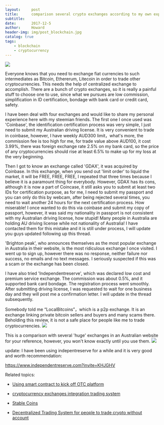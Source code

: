```yaml
---
layout:     post
title:      comparison several crypto exchanges according to my own experience
subtitle:   
date:       2017-12-5
author:     Howard
header-img: img/post_blockchain.jpg
catalog: true
tags:
    - blockchain
    - cryptocurrency
---
```



![](https://steemitimages.com/DQmQqnAqoKKQeUtBUJAAiAmKt4n6n4225xnCvzpNnsPBKjx/image.png)

Everyone knows that you need to exchange fiat currencies to such intermediates as  Bitcoin, Ethererum, Litecoin  in order to trade other cryptocurrencies. This needs the help of centralized exchange to accomplish.  There are a bunch of crypto exchanges, so it is really a painful stuff to choose one to use,  since what we pursues are low commission,  simplification in ID certification,  bondage with bank card or credit card, safety. 



I have been deal with four exchanges and would like to share my personal experience here with my steemian friends. The first one I once used was 'Coinbase',  the identification certification process was very simple, I just need to submit my Australian driving license. It is very convenient to trade in coinbase, however, I have weekly AUD300 limit，what's more, the commission fee is too high for me,  for trade value above AUD100, it cost 3.99%,  there was foreign exchange rate 2.5% on my bank card,  so the price of any cryptocurrencies should rise at least 6.5%  to make up for my loss at the very beginning. 



Then I got to know an exchange called 'GDAX', it was acquired by Coinbase.  In this exchange, when you send out 'limit order' to liquid the market, it will be FREE, FREE, FREE, I repeated that three times because I believe it is a paramount thing for everybody.  However,  GDAX has its cons, although it is now a part of Coincase, it still asks you to submit at least two IDs for certification purpose, as for me, I need to submit my passport and you can only do this by webcam, after being rejected several times, you need to wait another 24 hours for the next certification process. How miserable!  I once wanted to do this via coinbase and submit my copy of passport, however, it was said my nationality in passport is not consistent with my Australian driving license, how stupid!  Many people in Australia are holding AU driving license while not nationality of Australia!  I have contacted them for this mistake and it is still under process, I will update you guys updated following up this thread.



'Brighton peak',  who announces themselves as the most popular exchange in Australia in their website, is the most ridiculous exchange I once visited. I went up to sign up, however there was no response, neither failure nor success, no emails and no text messages.  I seriously suspected if this was a scam or the exchange has been closed.



I have also tried 'Independentreserve',  which was declared low cost and premium service exchange.  The commission was about 0.5%, and it supported bank card bondage. The registration process went smoothly. After submitting driving license, I was requested to wait for one business day and they will post me a confirmation letter. I will update in the thread subsequently. 



Somebody told me “LocalBitcoins”，which is a p2p exchange. It is an exchange linking private bitcoin sellers and buyers and many scams there. Beholding this review, it is not a safe place for people like me to trade cryptocurrencies. 
![](https://steemitimages.com/DQmPihrM7jncrMTDm5K9b4pTKLAU3zZn2SUbFbNmFUFj3XG/image.png)




This is a comparison with several 'huge' exchanges in an Australian website for your reference,  however, you won't know exactly until you use them.
![](https://steemitimages.com/DQmbaWZoqk1DAT2ggJVdDrHpib5ysyqyw8m4G2bLDDNTvpZ/image.png)

update: I have been using indepentreserve for a while and it is very good and worth recommendation:

https://www.independentreserve.com?invite=KHJGHV




Related topics:


- [Using smart contract to kick off OTC platform](http://engineerman.club/2018/12/30/Using-smart-contract-to-kick-off-OTC-platform/)

- [cryptocurrency exchanges integration trading system](http://engineerman.club/2018/12/06/cryptocurrency-exchanges-integration-trading-system/)

- [Stable Coins](http://engineerman.club/2018/12/06/Stable-Coins/)

- [Decentralized Trading System for people to trade crypto without account](http://engineerman.club/2018/12/06/Decentralized-Trading-System-for-people-to-trade-crypto-without-account/)